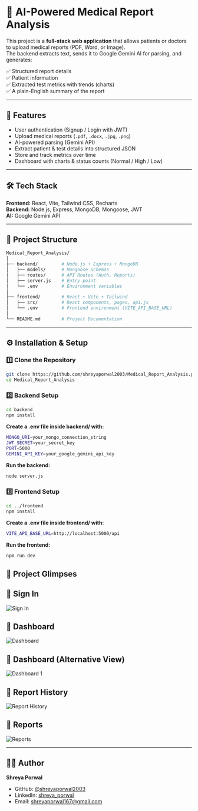 # 🏥 AI-Powered Medical Report Analysis  

This project is a **full-stack web application** that allows patients or doctors to upload medical reports (PDF, Word, or Image).  
The backend extracts text, sends it to Google Gemini AI for parsing, and generates:  

✅ Structured report details  
✅ Patient information  
✅ Extracted test metrics with trends (charts)  
✅ A plain-English summary of the report  

---

## 🚀 Features  

- User authentication (Signup / Login with JWT)  
- Upload medical reports (`.pdf`, `.docx`, `.jpg`, `.png`)  
- AI-powered parsing (Gemini API)  
- Extract patient & test details into structured JSON  
- Store and track metrics over time  
- Dashboard with charts & status counts (Normal / High / Low)  

---

## 🛠️ Tech Stack  

**Frontend:** React, Vite, Tailwind CSS, Recharts  
**Backend:** Node.js, Express, MongoDB, Mongoose, JWT  
**AI:** Google Gemini API  

---

## 📂 Project Structure  

```bash
Medical_Report_Analysis/
│
├── backend/         # Node.js + Express + MongoDB
│   ├── models/      # Mongoose Schemas
│   ├── routes/      # API Routes (Auth, Reports)
│   ├── server.js    # Entry point
│   └── .env         # Environment variables
│
├── frontend/        # React + Vite + Tailwind
│   ├── src/         # React components, pages, api.js
│   └── .env         # Frontend environment (VITE_API_BASE_URL)
│
└── README.md        # Project Documentation
```

---

## ⚙️ Installation & Setup  

### 1️⃣ Clone the Repository  

```bash
git clone https://github.com/shreyaporwal2003/Medical_Report_Analysis.git
cd Medical_Report_Analysis

```
### 2️⃣ Backend Setup
 ```bash
cd backend
npm install
```

**Create a .env file inside backend/ with:**
```bash
MONGO_URI=your_mongo_connection_string
JWT_SECRET=your_secret_key
PORT=5000
GEMINI_API_KEY=your_google_gemini_api_key
```
**Run the backend:**
```bash
node server.js
```
### 3️⃣ Frontend Setup
``` bash
cd ../frontend
npm install
```
**Create a .env file inside frontend/ with:**
```bash
VITE_API_BASE_URL=http://localhost:5000/api
```
**Run the frontend:**
```bash
npm run dev
```
## 📸 Project Glimpses  

## 🔑 Sign In
![Sign In](./sign%20In.png)

## 📌 Dashboard
![Dashboard](./Dashboard.png)

## 📌 Dashboard (Alternative View)
![Dashboard 1](./Dashboard%201.png)

## 📜 Report History
![Report History](./Report%20History.png)

## 📑 Reports
![Reports](./Reports.png)


---

## 🧑‍💻 Author  

**Shreya Porwal**  

- GitHub: [@shreyaporwal2003](https://github.com/shreyaporwal2003)  
- LinkedIn: [shreya_porwal](https://www.linkedin.com/in/shreyaporwal167/)  
- Email: shreyaporwal167@gmail.com 

